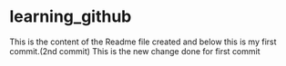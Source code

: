 # learning_github
This is the content of the Readme file created and below this is my first commit.(2nd commit)
This is the new change done for first commit
